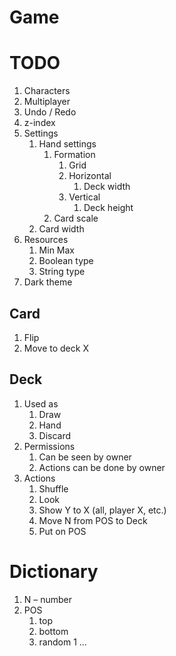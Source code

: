 # Game

# TODO

1. Characters
1. Multiplayer
1. Undo / Redo
1. z-index
1. Settings
    1. Hand settings
        1. Formation
            1. Grid
            1. Horizontal
                1. Deck width
            1. Vertical
                1. Deck height
        1. Card scale
    1. Card width
1. Resources
    1. Min Max
    1. Boolean type
    1. String type
1. Dark theme

## Card

1. Flip
1. Move to deck X

## Deck

1. Used as
    1. Draw
    1. Hand
    1. Discard
1. Permissions
    1. Can be seen by owner
    1. Actions can be done by owner
1. Actions
    1. Shuffle
    1. Look
    1. Show Y to X (all, player X, etc.)
    1. Move N from POS to Deck
    1. Put on POS

# Dictionary

1. N – number
1. POS
    1. top
    1. bottom
    1. random
1 ...